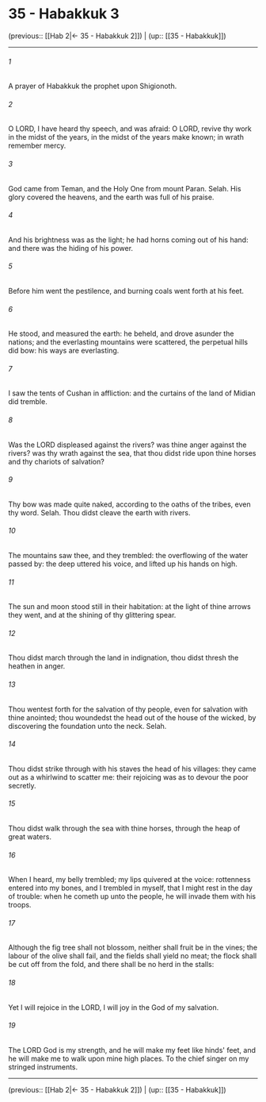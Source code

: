 # 35 - Habakkuk 3

(previous:: [[Hab 2|← 35 - Habakkuk 2]]) | (up:: [[35 - Habakkuk]])

***


###### 1 
A prayer of Habakkuk the prophet upon Shigionoth. 

###### 2 
O LORD, I have heard thy speech, and was afraid: O LORD, revive thy work in the midst of the years, in the midst of the years make known; in wrath remember mercy. 

###### 3 
God came from Teman, and the Holy One from mount Paran. Selah. His glory covered the heavens, and the earth was full of his praise. 

###### 4 
And his brightness was as the light; he had horns coming out of his hand: and there was the hiding of his power. 

###### 5 
Before him went the pestilence, and burning coals went forth at his feet. 

###### 6 
He stood, and measured the earth: he beheld, and drove asunder the nations; and the everlasting mountains were scattered, the perpetual hills did bow: his ways are everlasting. 

###### 7 
I saw the tents of Cushan in affliction: and the curtains of the land of Midian did tremble. 

###### 8 
Was the LORD displeased against the rivers? was thine anger against the rivers? was thy wrath against the sea, that thou didst ride upon thine horses and thy chariots of salvation? 

###### 9 
Thy bow was made quite naked, according to the oaths of the tribes, even thy word. Selah. Thou didst cleave the earth with rivers. 

###### 10 
The mountains saw thee, and they trembled: the overflowing of the water passed by: the deep uttered his voice, and lifted up his hands on high. 

###### 11 
The sun and moon stood still in their habitation: at the light of thine arrows they went, and at the shining of thy glittering spear. 

###### 12 
Thou didst march through the land in indignation, thou didst thresh the heathen in anger. 

###### 13 
Thou wentest forth for the salvation of thy people, even for salvation with thine anointed; thou woundedst the head out of the house of the wicked, by discovering the foundation unto the neck. Selah. 

###### 14 
Thou didst strike through with his staves the head of his villages: they came out as a whirlwind to scatter me: their rejoicing was as to devour the poor secretly. 

###### 15 
Thou didst walk through the sea with thine horses, through the heap of great waters. 

###### 16 
When I heard, my belly trembled; my lips quivered at the voice: rottenness entered into my bones, and I trembled in myself, that I might rest in the day of trouble: when he cometh up unto the people, he will invade them with his troops. 

###### 17 
Although the fig tree shall not blossom, neither shall fruit be in the vines; the labour of the olive shall fail, and the fields shall yield no meat; the flock shall be cut off from the fold, and there shall be no herd in the stalls: 

###### 18 
Yet I will rejoice in the LORD, I will joy in the God of my salvation. 

###### 19 
The LORD God is my strength, and he will make my feet like hinds' feet, and he will make me to walk upon mine high places. To the chief singer on my stringed instruments.

***

(previous:: [[Hab 2|← 35 - Habakkuk 2]]) | (up:: [[35 - Habakkuk]])
